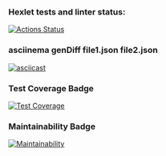 ### Hexlet tests and linter status:
[![Actions Status](https://github.com/novapc74/php-project-lvl2/workflows/hexlet-check/badge.svg)](https://github.com/novapc74/php-project-lvl2/actions)

### asciinema genDiff file1.json file2.json
[![asciicast](https://asciinema.org/a/EraMm9AxwSyDKLb9tO3AkWFtU.svg)](https://asciinema.org/a/EraMm9AxwSyDKLb9tO3AkWFtU)

### Test Coverage Badge
[![Test Coverage](https://api.codeclimate.com/v1/badges/9387af61c0635b0d20f5/test_coverage)](https://codeclimate.com/github/novapc74/php-project-lvl2/test_coverage)

### Maintainability Badge
[![Maintainability](https://api.codeclimate.com/v1/badges/9387af61c0635b0d20f5/maintainability)](https://codeclimate.com/github/novapc74/php-project-lvl2/maintainability)
